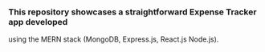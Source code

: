 ### This repository showcases a straightforward Expense Tracker app developed 
using the MERN stack (MongoDB, Express.js, React.js Node.js).
